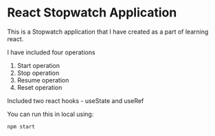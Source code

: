 # React Stopwatch Application

This is a Stopwatch application that I have created as a part of learning react.

I have included four operations

1. Start operation
2. Stop operation
3. Resume operation
4. Reset operation

Included two react hooks - useState and useRef

You can run this in local using:

```
npm start
```
